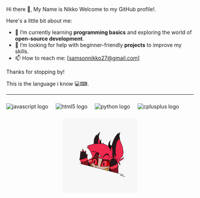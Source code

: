 <p align="left">Hi there 👋, My Name is Nikko Welcome to my GitHub profile!.</p>


Here's a little bit about me:

- 🌱 I’m currently learning **programming basics** and exploring the world of **open-source development**.
- 🤔 I’m looking for help with beginner-friendly **projects** to improve my skills.
- 📫 How to reach me: [samsonnikko27@gmail.com]


Thanks for stopping by! 

This is the language i know 💻⌨.
_________________________________________________________________________________________________________________________________________

###

<div align="left">
  <img src="https://cdn.jsdelivr.net/gh/devicons/devicon/icons/javascript/javascript-original.svg" height="40" alt="javascript logo"  />
  <img width="12" />
  <img src="https://cdn.jsdelivr.net/gh/devicons/devicon/icons/html5/html5-original.svg" height="40" alt="html5 logo"  />
  <img width="12" />
  <img src="https://cdn.jsdelivr.net/gh/devicons/devicon/icons/python/python-original.svg" height="40" alt="python logo"  />
  <img width="12" />
  <img src="https://cdn.jsdelivr.net/gh/devicons/devicon/icons/cplusplus/cplusplus-original.svg" height="40" alt="cplusplus logo"  />
</div>

###

<div align="center">
  <img height="200" src="https://github.com/NikkoSamson21/NikkoSamson21/blob/main/dhs67xp-15e3e9bb-4380-4b24-b58c-3a4bf198a282.gif"  />
</div>

###
